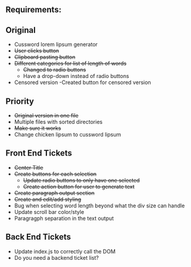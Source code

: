 ## Requirements: 
## Original
- Cussword lorem lipsum  generator 
- ~~User clicks button~~
- ~~Clipboard pasting button~~
- ~~Different categories for list of length of words~~
	- ~~Changed to radio buttons~~
	- Have a drop-down instead of radio buttons
- Censored version
	-Created button for censored version

## Priority
- ~~Original version in one file~~
- Multiple files with sorted directories
- ~~Make sure it works~~
- Change chicken lipsum to cussword lipsum

## Front End Tickets
- ~~Center Title~~
- ~~Create buttons for each selection~~
	- ~~Update radio buttons to only have one selected~~
	- ~~Create action button for user to generate text~~
- ~~Create paragraph output section~~
- ~~Create and edit/add styling~~
- Bug when selecting word length beyond what the div size can handle
- Update scroll bar color/style
- Paragragph separation in the text output

## Back End Tickets
- Update index.js to correctly call the DOM
- Do you need a backend ticket list?

